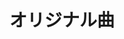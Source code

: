 ---
title: オリジナル曲
description: A description of this category
image:

# Badge style
style:
    background: "#2a9d8f"
    color: "#fff"
---